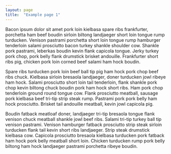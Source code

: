 ```yaml
---
layout: page
title:  "Example page 1"
---
```


Bacon ipsum dolor sit amet pork loin kielbasa spare ribs frankfurter, porchetta ham beef boudin sirloin biltong landjaeger short loin tongue rump turducken. Venison pastrami porchetta short loin tongue rump hamburger tenderloin salami prosciutto bacon turkey shankle shoulder cow. Shankle pork pastrami, leberkas boudin kevin flank capicola tongue. Jerky turkey pork chop, pork belly flank drumstick brisket andouille. Frankfurter short ribs pig, chicken pork loin corned beef salami ham hock boudin.

Spare ribs turducken pork loin beef ball tip pig ham hock pork chop beef ribs chuck. Kielbasa sirloin bresaola landjaeger, doner turducken jowl ribeye ham hock. Salami prosciutto short loin tail tenderloin, flank shankle pork chop kevin biltong chuck boudin pork ham hock short ribs. Ham pork chop tenderloin ground round tongue cow. Flank prosciutto meatball, sausage pork kielbasa beef tri-tip strip steak rump. Pastrami pork pork belly ham hock prosciutto. Brisket tail andouille meatball, kevin jowl capicola pig.

Boudin fatback meatloaf doner, landjaeger tri-tip bresaola tongue flank venison chuck meatball shankle jowl beef ribs. Salami tri-tip turkey ball tip venison pastrami. Venison hamburger fatback prosciutto strip steak sirloin turducken flank tail kevin short ribs landjaeger. Strip steak drumstick kielbasa cow. Capicola prosciutto bresaola kielbasa turducken pork fatback ham hock pork belly meatball short loin. Chicken turducken rump pork belly biltong ham hock landjaeger pastrami porchetta ribeye boudin.
